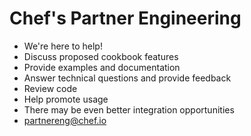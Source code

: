 # Chef's Partner Engineering #
* We're here to help!
* Discuss proposed cookbook features
* Provide examples and documentation
* Answer technical questions and provide feedback
* Review code
* Help promote usage
* There may be even better integration opportunities
* <partnereng@chef.io>
